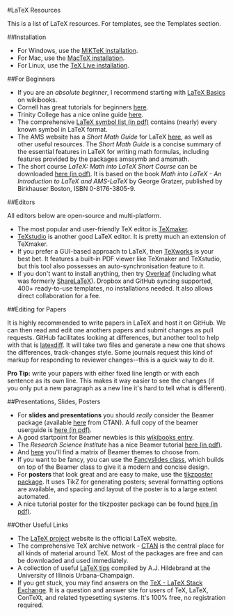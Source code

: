 #LaTeX Resources

This is a list of LaTeX resources. For templates, see the Templates section.

##Installation 

* For Windows, use the [MiKTeK installation](http://www.miktex.org/ "windows installation").
* For Mac, use the [MacTeX installation](https://tug.org/mactex/ "mac installation").
* For Linux, use the [TeX Live installation](http://www.tug.org/texlive/ "linux installation").

##For Beginners

* If you are an _absolute beginner_, I recommend starting with [LaTeX Basics](https://en.wikibooks.org/wiki/LaTeX/Basics "latex basics") on wikibooks.
* Cornell has great tutorials for beginners [here](http://www.cs.cornell.edu/Info/Misc/LaTeX-Tutorial/LaTeX-Home.html "cornell tutorials").
* Trinity College has a nice online guide [here](http://www.maths.tcd.ie/~dwilkins/LaTeXPrimer/ "trinity guide").
* The comprehensive [LaTeX symbol list (in pdf)](http://mirror.utexas.edu/ctan/info/symbols/comprehensive/symbols-letter.pdf "symbol list") contains (nearly) every known symbol in LaTeX format.
* The AMS website has a _Short Math Guide_ for LaTeX [here](http://www.ams.org/publications/authors/tex/amslatex "ams TeX resources"), as well as other useful resources. The _Short Math Guide_ is a concise summary of the essential features in LaTeX for writing math formulas, including features provided by the packages amssymb and amsmath.
* The short course _LaTeX: Math into LaTeX Short Course_ can be downloaded [here (in pdf)](http://tex.loria.fr/general/mil.pdf "short course"). It is based on the book _Math into LaTeX - An Introduction to LaTeX and AMS-LaTeX_ by George Gratzer, published by Birkhauser Boston, ISBN 0-8176-3805-9.

##Editors

All editors below are open-source and multi-platform. 

* The most popular and user-friendly TeX editor is [TeXmaker](http://www.xm1math.net/texmaker/ "texmaker").
* [TeXstudio](http://texstudio.sourceforge.net/ "texstudio") is another good LaTeX editor. It is pretty much an extension of TeXmaker.
* If you prefer a GUI-based approach to LaTeX, then [TeXworks](https://www.tug.org/texworks/ "texworks") is your best bet. It features a built-in PDF viewer like TeXmaker and TeXstudio, but this tool also possesses an auto-synchronisation feature to it.
* If you don't want to install anything, then try [Overleaf](https://www.overleaf.com/ "Overleaf") (including what was formerly [ShareLaTeX](https://www.sharelatex.com/ "ShareLatex")). Dropbox and GitHub syncing supported, 400+ ready-to-use templates, no installations needed. It also allows direct collaboration for a fee.

##Editing for Papers

It is highly recommended to write papers in LaTeX and host it on GitHub. We can
then read and edit one anothers papers and submit changes as pull requests.
GitHub facilitates looking at differences, but another tool to help with that is
[latexdiff](https://www.ctan.org/pkg/latexdiff?lang=en). It will take two files
and generate a new one that shows the differences, track-changes style. Some
journals request this kind of markup for responding to reviewer changes--this is
a quick way to do it.

**Pro Tip:** write your papers with either fixed line length or with each
sentence as its own line. This makes it way easier to see the changes (if you
only put a new paragraph as a new line it's hard to tell what is different).


##Presentations, Slides, Posters

* For **slides and presentations** you should _really_ consider the Beamer package (available [here](https://www.ctan.org/pkg/beamer "beamer") from CTAN). A full copy of the beamer userguide is [here (in pdf)](http://texdoc.net/texmf-dist/doc/latex/beamer/doc/beameruserguide.pdf "beamer userguide").
* A good startpoint for Beamer newbies is this [wikibooks entry](https://en.wikibooks.org/wiki/LaTeX/Presentations "wikibooks beamer").
* The _Research Science Institute_ has a nice Beamer tutorial [here (in pdf)](http://web.mit.edu/rsi/www/pdfs/beamer-tutorial.pdf "beamer tutorial").
* And [here](https://www.hartwork.org/beamer-theme-matrix/ "beamer themes") you'll find a matrix of Beamer themes to choose from.
* If you want to be fancy, you can use the [Fancyslides class](http://www.latextemplates.com/template/fancyslides-presentation "fancyslides"), which builds on top of the Beamer class to give it a modern and concise design. 
* For **posters** that look great and are easy to make, use the [tikzposter package](https://www.ctan.org/pkg/tikzposter "tikzposter"). It uses TikZ for generating posters; several formatting options are available, and spacing and layout of the poster is to a large extent automated.
* A nice tutorial poster for the tikzposter package can be found [here (in pdf)](https://www.sharelatex.com/templates/53332341910d975953dffdab/v/1/pdf?inline=true&name=Tikzposter%20(extended%20example) "tikzposter example").

##Other Useful Links

* The [LaTeX project](https://latex-project.org/ "latex project") website is the official LaTeX website.
* The comprehensive TeX archive network - [CTAN](http://www.ctan.org/ "ctan") is the central place for all kinds of material around TeX. Most of the packages are free and can be downloaded and used immediately.
* A collection of useful [LaTeX tips](http://www.math.uiuc.edu/~hildebr/tex/tips.html "latex tips") compiled by A.J. Hildebrand at the University of Illinois Urbana-Champaign.
* If you get stuck, you may find answers on the [TeX - LaTeX Stack Exchange](http://tex.stackexchange.com/ "tex latex exchange"). It is a question and answer site for users of TeX, LaTeX, ConTeXt, and related typesetting systems. It's 100% free, no registration required.


